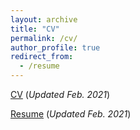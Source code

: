 ```yaml
---
layout: archive
title: "CV"
permalink: /cv/
author_profile: true
redirect_from:
  - /resume
---
```


[CV](http://vxychen.github.io/files/CV-VioletChen-Feb21.pdf) (*Updated Feb. 2021*)

[Resume](http://vxychen.github.io/files/Resume_VioletChen_Feb21.pdf) (*Updated Feb. 2021*)
